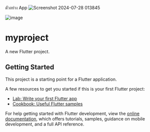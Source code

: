 ตัวอย่าง App
![Screenshot 2024-07-28 013845](https://github.com/user-attachments/assets/8b125621-6276-4463-8dd5-a7245145bd5a)

![image](https://github.com/user-attachments/assets/b24b84a8-1df8-4bee-a30d-334b3240e6a6)



# myproject

A new Flutter project.

## Getting Started

This project is a starting point for a Flutter application.

A few resources to get you started if this is your first Flutter project:

- [Lab: Write your first Flutter app](https://docs.flutter.dev/get-started/codelab)
- [Cookbook: Useful Flutter samples](https://docs.flutter.dev/cookbook)

For help getting started with Flutter development, view the
[online documentation](https://docs.flutter.dev/), which offers tutorials,
samples, guidance on mobile development, and a full API reference.
